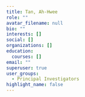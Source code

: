 ```yaml
---
title: Tan, Ah-Hwee
role: ""
avatar_filename: null
bio: ""
interests: []
social: []
organizations: []
education:
  courses: []
email: ""
superuser: true
user_groups:
  - Principal Investigators
highlight_name: false
---
```

